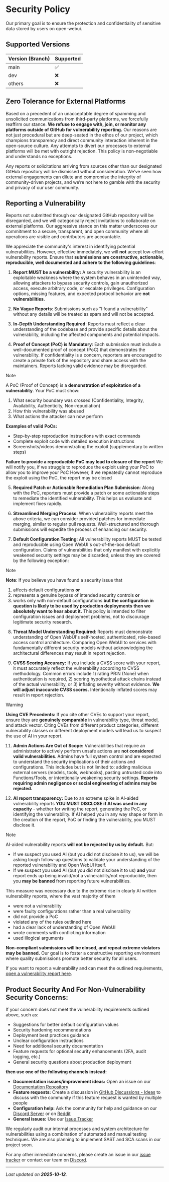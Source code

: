 # Security Policy

Our primary goal is to ensure the protection and confidentiality of sensitive data stored by users on open-webui.

## Supported Versions

| Version (Branch) | Supported          |
| ---------------- | ------------------ |
| main             | :white_check_mark: |
| dev              | :x:                |
| others           | :x:                |

## Zero Tolerance for External Platforms

Based on a precedent of an unacceptable degree of spamming and unsolicited communications from third-party platforms, we forcefully reaffirm our stance. **We refuse to engage with, join, or monitor any platforms outside of GitHub for vulnerability reporting.** Our reasons are not just procedural but are deep-seated in the ethos of our project, which champions transparency and direct community interaction inherent in the open-source culture. Any attempts to divert our processes to external platforms will be met with outright rejection. This policy is non-negotiable and understands no exceptions.

Any reports or solicitations arriving from sources other than our designated GitHub repository will be dismissed without consideration. We’ve seen how external engagements can dilute and compromise the integrity of community-driven projects, and we’re not here to gamble with the security and privacy of our user community.

## Reporting a Vulnerability

Reports not submitted through our designated GitHub repository will be disregarded, and we will categorically reject invitations to collaborate on external platforms. Our aggressive stance on this matter underscores our commitment to a secure, transparent, and open community where all operations are visible and contributors are accountable.

We appreciate the community's interest in identifying potential vulnerabilities. However, effective immediately, we will **not** accept low-effort vulnerability reports. Ensure that **submissions are constructive, actionable, reproducible, well documented and adhere to the following guidelines**:

1. **Report MUST be a vulnerability:** A security vulnerability is an exploitable weakness where the system behaves in an unintended way, allowing attackers to bypass security controls, gain unauthorized access, execute arbitrary code, or escalate privileges. Configuration options, missing features, and expected protocol behavior are **not vulnerabilities**.

2. **No Vague Reports**: Submissions such as "I found a vulnerability" without any details will be treated as spam and will not be accepted.

3. **In-Depth Understanding Required**: Reports must reflect a clear understanding of the codebase and provide specific details about the vulnerability, including the affected components and potential impacts.

4. **Proof of Concept (PoC) is Mandatory**: Each submission must include a well-documented proof of concept (PoC) that demonstrates the vulnerability. If confidentiality is a concern, reporters are encouraged to create a private fork of the repository and share access with the maintainers. Reports lacking valid evidence may be disregarded.

> [!NOTE]
> A PoC (Proof of Concept) is a **demonstration of exploitation of a vulnerability**. Your PoC must show:
> 1. What security boundary was crossed (Confidentiality, Integrity, Availability, Authenticity, Non-repudiation)
> 2. How this vulnerability was abused
> 3. What actions the attacker can now perform
>
> **Examples of valid PoCs:**
> - Step-by-step reproduction instructions with exact commands
> - Complete exploit code with detailed execution instructions
> - Screenshots/videos demonstrating the exploit (supplementary to written steps)
>
> **Failure to provide a reproducible PoC may lead to closure of the report**
> We will notify you, if we struggle to reproduce the exploit using your PoC to allow you to improve your PoC
> However, if we repeatedly cannot reproduce the exploit using the PoC, the report may be closed  

5. **Required Patch or Actionable Remediation Plan Submission**: Along with the PoC, reporters must provide a patch or some actionable steps to remediate the identified vulnerability. This helps us evaluate and implement fixes rapidly.

6. **Streamlined Merging Process**: When vulnerability reports meet the above criteria, we can consider provided patches for immediate merging, similar to regular pull requests. Well-structured and thorough submissions will expedite the process of enhancing our security.

7. **Default Configuration Testing**: All vulnerability reports MUST be tested and reproducible using Open WebUI's out-of-the-box default configuration. Claims of vulnerabilities that only manifest with explicitly weakened security settings may be discarded, unless they are covered by the following exception:

> [!NOTE]  
> **Note**: If you believe you have found a security issue that
> 1) affects default configurations **or**
> 2) represents a genuine bypass of intended security controls **or**
> 3) works only with non-default configurations **but the configuration in question is likely to be used by production deployments**
> **then we absolutely want to hear about it.** This policy is intended to filter configuration issues and deployment problems, not to discourage legitimate security research.

8. **Threat Model Understanding Required**: Reports must demonstrate understanding of Open WebUI's self-hosted, authenticated, role-based access control architecture. Comparing Open WebUI to services with fundamentally different security models without acknowledging the architectural differences may result in report rejection.

9. **CVSS Scoring Accuracy:** If you include a CVSS score with your report, it must accurately reflect the vulnerability according to CVSS methodology. Common errors include 1) rating PR:N (None) when authentication is required, 2) scoring hypothetical attack chains instead of the actual vulnerability, or 3) inflating severity without evidence. **We will adjust inaccurate CVSS scores.** Intentionally inflated scores may result in report rejection.

> [!WARNING]
> **Using CVE Precedents:** If you cite other CVEs to support your report, ensure they are **genuinely comparable** in vulnerability type, threat model, and attack vector. Citing CVEs from different product categories, different vulnerability classes or different deployment models will lead us to suspect the use of AI in your report.

11. **Admin Actions Are Out of Scope:** Vulnerabilities that require an administrator to actively perform unsafe actions are **not considered valid vulnerabilities**. Admins have full system control and are expected to understand the security implications of their actions and configurations. This includes but is not limited to: adding malicious external servers (models, tools, webhooks), pasting untrusted code into Functions/Tools, or intentionally weakening security settings. **Reports requiring admin negligence or social engineering of admins may be rejected.**

12. **AI report transparency:** Due to an extreme spike in AI-aided vulnerability reports **YOU MUST DISCLOSE if AI was used in any capacity** - whether for writing the report, generating the PoC, or identifying the vulnerability. If AI helped you in any way shape or form in the creation of the report, PoC or finding the vulnerability, you MUST disclose it.

> [!NOTE]
> AI-aided vulnerability reports **will not be rejected by us by default.** But:
> - If we suspect you used AI (but you did not disclose it to us), we will be asking tough follow-up questions to validate your understanding of the reported vulnerability and Open WebUI itself.
> - If we suspect you used AI (but you did not disclose it to us) **and** your report ends up being invalid/not a vulnerability/not reproducible, then you **may be banned** from reporting future vulnerabilities.
>
> This measure was necessary due to the extreme rise in clearly AI written vulnerability reports, where the vast majority of them
> - were not a vulnerability
> - were faulty configurations rather than a real vulnerability
> - did not provide a PoC
> - violated any of the rules outlined here
> - had a clear lack of understanding of Open WebUI
> - wrote comments with conflicting information
> - used illogical arguments

**Non-compliant submissions will be closed, and repeat extreme violators may be banned.** Our goal is to foster a constructive reporting environment where quality submissions promote better security for all users.

If you want to report a vulnerability and can meet the outlined requirements, [open a vulnerability report here](https://github.com/open-webui/open-webui/security/advisories/new).

## Product Security And For Non-Vulnerability Security Concerns:

If your concern does not meet the vulnerability requirements outlined above, such as:
- Suggestions for better default configuration values
- Security hardening recommendations
- Deployment best practices guidance
- Unclear configuration instructions
- Need for additional security documentation
- Feature requests for optional security enhancements (2FA, audit logging, etc.)
- General security questions about production deployment

**then use one of the following channels instead:**
- **Documentation issues/improvement ideas:** Open an issue on our [Documentation Repository](https://github.com/open-webui/docs)
- **Feature requests:** Create a discussion in [GitHub Discussions - Ideas](https://github.com/open-webui/open-webui/discussions/) to discuss with the community if this feature request is wanted by multiple people
- **Configuration help:** Ask the community for help and guidance on our [Discord Server](https://discord.gg/5rJgQTnV4s) or on [Reddit](https://www.reddit.com/r/OpenWebUI/)
- **General issues:** Use our [Issue Tracker](https://github.com/open-webui/open-webui/issues)

We regularly audit our internal processes and system architecture for vulnerabilities using a combination of automated and manual testing techniques. We are also planning to implement SAST and SCA scans in our project soon.

For any other immediate concerns, please create an issue in our [issue tracker](/open-webui/open-webui/issues) or contact our team on [Discord](https://discord.gg/5rJgQTnV4s).

---

_Last updated on **2025-10-12**._
